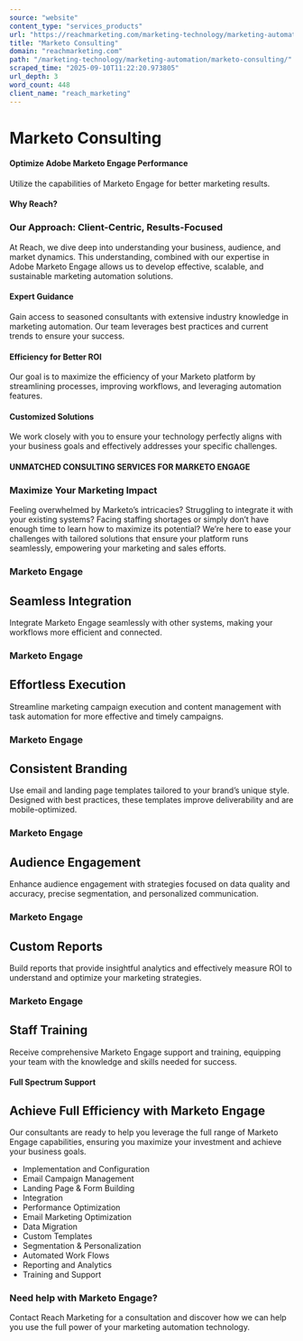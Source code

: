 ```yaml
---
source: "website"
content_type: "services_products"
url: "https://reachmarketing.com/marketing-technology/marketing-automation/marketo-consulting/"
title: "Marketo Consulting"
domain: "reachmarketing.com"
path: "/marketing-technology/marketing-automation/marketo-consulting/"
scraped_time: "2025-09-10T11:22:20.973805"
url_depth: 3
word_count: 448
client_name: "reach_marketing"
---
```


# Marketo Consulting

#### Optimize Adobe Marketo Engage Performance

Utilize the capabilities of Marketo Engage for better marketing results.

#### Why Reach?

### Our Approach: Client-Centric, Results-Focused

At Reach, we dive deep into understanding your business, audience, and market dynamics. This understanding, combined with our expertise in Adobe Marketo Engage allows us to develop effective, scalable, and sustainable marketing automation solutions.

#### **Expert Guidance**

Gain access to seasoned consultants with extensive industry knowledge in marketing automation. Our team leverages best practices and current trends to ensure your success.

#### **Efficiency for Better ROI**

Our goal is to maximize the efficiency of your Marketo platform by streamlining processes, improving workflows, and leveraging automation features.

#### **Customized Solutions**

We work closely with you to ensure your technology perfectly aligns with your business goals and effectively addresses your specific challenges.

#### UNMATCHED CONSULTING SERVICES FOR MARKETO ENGAGE

### Maximize Your Marketing Impact

Feeling overwhelmed by Marketo’s intricacies? Struggling to integrate it with your existing systems? Facing staffing shortages or simply don’t have enough time to learn how to maximize its potential? We’re here to ease your challenges with tailored solutions that ensure your platform runs seamlessly, empowering your marketing and sales efforts.

### Marketo Engage

## Seamless Integration

Integrate Marketo Engage seamlessly with other systems, making your workflows more efficient and connected.

### Marketo Engage

## Effortless Execution

Streamline marketing campaign execution and content management with task automation for more effective and timely campaigns.

### Marketo Engage

## Consistent Branding

Use email and landing page templates tailored to your brand’s unique style. Designed with best practices, these templates improve deliverability and are mobile-optimized.

### Marketo Engage

## Audience Engagement

Enhance audience engagement with strategies focused on data quality and accuracy, precise segmentation, and personalized communication.

### Marketo Engage

## Custom Reports

Build reports that provide insightful analytics and effectively measure ROI to understand and optimize your marketing strategies.

### Marketo Engage

## Staff Training

Receive comprehensive Marketo Engage support and training, equipping your team with the knowledge and skills needed for success.

#### Full Spectrum Support

## Achieve Full Efficiency with Marketo Engage

Our consultants are ready to help you leverage the full range of Marketo Engage capabilities, ensuring you maximize your investment and achieve your business goals.

- Implementation and Configuration
- Email Campaign Management
- Landing Page & Form Building
- Integration
- Performance Optimization
- Email Marketing Optimization
- Data Migration
- Custom Templates
- Segmentation & Personalization
- Automated Work Flows
- Reporting and Analytics
- Training and Support

### Need help with Marketo Engage?

Contact Reach Marketing for a consultation and discover how we can help you use the full power of your marketing automation technology.